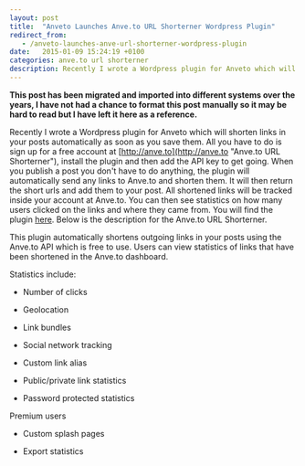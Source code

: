 ```yaml
---
layout: post
title:  "Anveto Launches Anve.to URL Shorterner Wordpress Plugin"
redirect_from:
   - /anveto-launches-anve-url-shorterner-wordpress-plugin
date:   2015-01-09 15:24:19 +0100
categories: anve.to url shorterner
description: Recently I wrote a Wordpress plugin for Anveto which will shorten links in your posts automatically as soon as you save them. All you have to do is sign up for a free account at...
---
```


**This post has been migrated and imported into different systems over the years, I have not had a chance to format this post manually so it may be hard to read but I have left it here as a reference.**

Recently I wrote a Wordpress plugin for Anveto which will shorten links in your posts automatically as soon as you save them. All you have to do is sign up for a free account at [http://anve.to](http://anve.to "Anve.to URL Shorterner"), install the plugin and then add the API key to get going. When you publish a post you don't have to do anything, the plugin will automatically send any links to Anve.to and shorten them. It will then return the short urls and add them to your post. All shortened links will be tracked inside your account at Anve.to. You can then see statistics on how many users clicked on the links and where they came from. You will find the plugin [here](http://anve.to/tBDGD "Anveto URL Shorterner"). Below is the description for the Anve.to URL Shorterner.  
  
 This plugin automatically shortens outgoing links in your posts using the Anve.to API which is free to use. Users can view statistics of links that have been shortened in the Anve.to dashboard.  
  
 Statistics include:

  
- Number of clicks
  
- Geolocation
  
- Link bundles
  
- Social network tracking
  
- Custom link alias
  
- Public/private link statistics
  
- Password protected statistics
  

  
 Premium users  
  
- Custom splash pages
  
- Export statistics